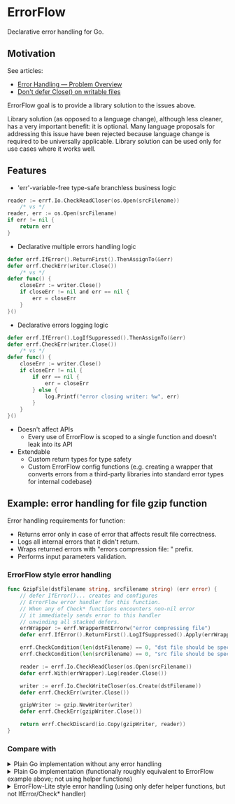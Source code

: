 # ErrorFlow
Declarative error handling for Go.

## Motivation

See articles:
* [Error Handling — Problem Overview](https://go.googlesource.com/proposal/+/master/design/go2draft-error-handling-overview.md)
* [Don't defer Close() on writable files
](https://www.joeshaw.org/dont-defer-close-on-writable-files/)

ErrorFlow goal is to provide a library solution to the issues above.

Library solution (as opposed to a language change), although less cleaner, has a very important benefit: it is optional.
Many language proposals for addressing this issue have been rejected because language change is required to be universally applicable.
Library solution can be used only for use cases where it works well.

## Features

* 'err'-variable-free type-safe branchless business logic
```go
reader := errf.Io.CheckReadCloser(os.Open(srcFilename))
	/* vs */
reader, err := os.Open(srcFilename)
if err != nil {
	return err
}
```

* Declarative multiple errors handling logic
```go
defer errf.IfError().ReturnFirst().ThenAssignTo(&err)
defer errf.CheckErr(writer.Close())
	/* vs */
defer func() {
	closeErr := writer.Close()
	if closeErr != nil and err == nil {
		err = closeErr
	}
}()
```
* Declarative errors logging logic
```go
defer errf.IfError().LogIfSuppressed().ThenAssignTo(&err)
defer errf.CheckErr(writer.Close())
	/* vs */
defer func() {
	closeErr := writer.Close()
	if closeErr != nil {
		if err == nil {
			err = closeErr
		} else {
			log.Printf("error closing writer: %w", err)
		}
	}
}()
```
* Doesn't affect APIs
  * Every use of ErrorFlow is scoped to a single function and doesn't leak into its API
* Extendable
  * Custom return types for type safety
  * Custom ErrorFlow config functions (e.g. creating a wrapper that converts errors from a third-party libraries into standard error types for internal codebase)

## Example: error handling for file gzip function

Error handling requirements for function:
* Returns error only in case of error that
affects result file correctness.
* Logs all internal errors that it didn't return.
* Wraps returned errors with "errors compression file: " prefix.
* Performs input parameters validation.

### ErrorFlow style error handling

```go
func GzipFile(dstFilename string, srcFilename string) (err error) {
	// defer IfError()... creates and configures
	// ErrorFlow error handler for this function.
	// When any of Check* functions encounters non-nil error
	// it immediately sends error to this handler
	// unwinding all stacked defers.
	errWrapper := errf.WrapperFmtErrorw("error compressing file")
	defer errf.IfError().ReturnFirst().LogIfSuppressed().Apply(errWrapper).ThenAssignTo(&err)

	errf.CheckCondition(len(dstFilename) == 0, "dst file should be specified")
	errf.CheckCondition(len(srcFilename) == 0, "src file should be specified")

	reader := errf.Io.CheckReadCloser(os.Open(srcFilename))
	defer errf.With(errWrapper).Log(reader.Close())

	writer := errf.Io.CheckWriteCloser(os.Create(dstFilename))
	defer errf.CheckErr(writer.Close())

	gzipWriter := gzip.NewWriter(writer)
	defer errf.CheckErr(gzipWriter.Close())

	return errf.CheckDiscard(io.Copy(gzipWriter, reader))
}
```

### Compare with

<details>
	<summary>Plain Go implementation without any error handling</summary>

```go
func GzipFile(dstFilename string, srcFilename string) error {
	reader, _ := os.Open(srcFilename)
	defer reader.Close()

	writer, _ := os.Create(dstFilename)
	defer writer.Close()

	gzipWriter := gzip.NewWriter(writer)
	defer gzipWriter.Close()

	_, _ = io.Copy(gzipWriter, reader)

	return nil
}
```
</details>

<details>
	<summary>Plain Go implementation (functionally roughly equivalent to ErrorFlow example above; not using helper functions)</summary>

```go
func GzipFile(dstFilename string, srcFilename string) (err error) {
	if len(dstFilename) == 0 {
		return fmt.Errorf("error compressing file: dst file should be specified")
	}
	if len(srcFilename) == 0 {
		return fmt.Errorf("error compressing file: src file should be specified")
	}

	reader, err := os.Open(srcFilename)
	if err != nil {
		return fmt.Errorf("error compressing file: %w", err)
	}
	defer func() {
		closeErr := reader.Close()
		if closeErr != nil {
			log.Println(closeErr)
		}
	}()

	writer, err := os.Create(dstFilename)
	if err != nil {
		return fmt.Errorf("error compressing file: %w", err)
	}
	defer func() {
		closeErr := writer.Close()
		if closeErr != nil {
			if err == nil {
				err = fmt.Errorf("error compressing file: %w", closeErr)
			} else {
				log.Println(fmt.Errorf("[suppressed] error compressing file: %w", closeErr))
			}
		}
	}()

	gzipWriter := gzip.NewWriter(writer)
	defer func() {
		closeErr := gzipWriter.Close()
		if closeErr != nil {
			if err == nil {
				err = fmt.Errorf("error compressing file: %w", closeErr)
			} else {
				log.Println(fmt.Errorf("[suppressed] error compressing file: %w", closeErr))
			}
		}
	}()

	_, err = io.Copy(gzipWriter, reader)
	if err != nil {
		return fmt.Errorf("error compressing file: %w", err)
	}

	return nil
}
```
</details>

<details>
	<summary>ErrorFlow-Lite style error handling (using only defer helper functions, but not IfError/Check* handler)</summary>

```go
func GzipFile(dstFilename string, srcFilename string) (err error) {
	errflow := errf.With(
		errf.LogStrategyIfSuppressed,
		errf.WrapperFmtErrorw("error compressing file"),
	)

	if len(dstFilename) == 0 {
		return fmt.Errorf("error compressing file: dst file should be specified")
	}
	if len(srcFilename) == 0 {
		return fmt.Errorf("error compressing file: src file should be specified")
	}

	reader, err := os.Open(srcFilename)
	if err != nil {
		return fmt.Errorf("error compressing file: %w", err)
	}
	defer errflow.Log(reader.Close())

	writer, err := os.Create(dstFilename)
	if err != nil {
		return fmt.Errorf("error compressing file: %w", err)
	}
	defer errflow.IfErrorAssignTo(&err, writer.Close())

	gzipWriter := gzip.NewWriter(writer)
	defer errflow.IfErrorAssignTo(&err, gzipWriter.Close())

	_, err = io.Copy(gzipWriter, reader)
	if err != nil {
		return fmt.Errorf("error compressing file: %w", err)
	}

	return nil
}
```
</details>